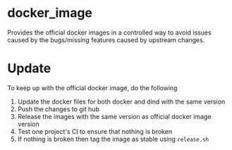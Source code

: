# docker_image
Provides the official docker images in a controlled way to avoid issues caused by the bugs/missing
features caused by upstream changes.

# Update
To keep up with the official docker image, do the following

1. Update the docker files for both docker and dind with the same version
2. Push the changes to git hub
3. Release the images with the same version as official docker image version
4. Test one project's CI to ensure that nothing is broken
5. If nothing is broken then tag the image as stable using `release.sh`